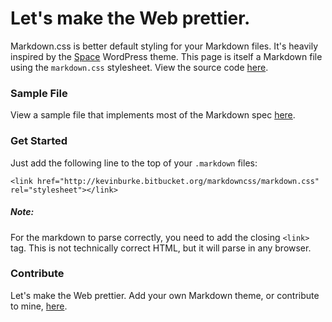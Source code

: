 <link href="http://kevinburke.bitbucket.org/markdowncss/markdown.css" rel="stylesheet"></link>

# Let's make the Web prettier.

Markdown.css is better default styling for your Markdown files. It's heavily
inspired by the [Space](http://getspace.org) WordPress theme. This page is
itself a Markdown file using the `markdown.css` stylesheet. View the source
code [here](http://kevinburke.bitbucket.org/markdowncss/index.md).

### Sample File

View a sample file that implements most of the Markdown spec
[here](http://kevinburke.bitbucket.org/markdowncss/sample.html).

### Get Started

Just add the following line to the top of your `.markdown`
files:

    <link href="http://kevinburke.bitbucket.org/markdowncss/markdown.css" rel="stylesheet"></link>

##### Note:
    
For the markdown to parse correctly, you need to add the closing `<link>`
tag. This is not technically correct HTML, but it will parse in any browser.


### Contribute

Let's make the Web prettier. Add your own Markdown theme, or contribute to
mine, [here](http://bitbucket.org/kevinburke/markdowncss).
